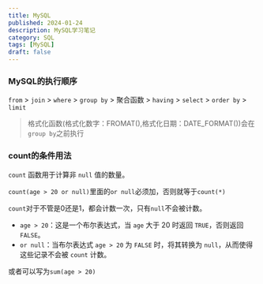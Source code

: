 ```yaml
---
title: MySQL
published: 2024-01-24
description: MySQL学习笔记
category: SQL
tags: [MySQL]
draft: false
---
```


### MySQL的执行顺序

`from` > `join` > `where` > `group by` > 聚合函数 > `having` > `select` > `order by` > `limit`

> 格式化函数(格式化数字：FROMAT(),格式化日期：DATE_FORMAT())会在`group by`之前执行

### count的条件用法

`count` 函数用于计算非 `null` 值的数量。

`count(age > 20 or null)`里面的`or null`必须加，否则就等于`count(*)`

`count`对于不管是0还是1，都会计数一次，只有`null`不会被计数。

- `age > 20`：这是一个布尔表达式，当 `age` 大于 20 时返回 `TRUE`，否则返回 `FALSE`。
- `or null`：当布尔表达式 `age > 20` 为 `FALSE` 时，将其转换为 `null`，从而使得这些记录不会被 `count` 计数。

或者可以写为`sum(age > 20)`
